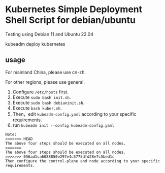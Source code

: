 # Kubernetes Simple Deployment Shell Script for debian/ubuntu

Testing using Debian 11 and Ubuntu 22.04

kubeadm deploy kubernetes

## usage

For mainland China, please use cn-zh. 

For other regions, please use general.

1. Configure `/etc/hosts` first.
2. Execute `sudo bash init.sh`.
3. Execute `sudo bash debianinit.sh`.
4. Execute `bash kuber.sh`.
5. Then，edit `kubeadm-config.yaml` according to your specific requirements.
6. run `kubeadm init --config kubeadm-config.yaml`



```
Note:
<<<<<<< HEAD
The above four steps should be executed on all nodes. 
=======
The above four steps should be executed on all nodes.
>>>>>>> 056ad1ca6088850e297e4c5775dfd28e7c5bed1c
Then configure the control-plane and node according to your specific requirements.
```

